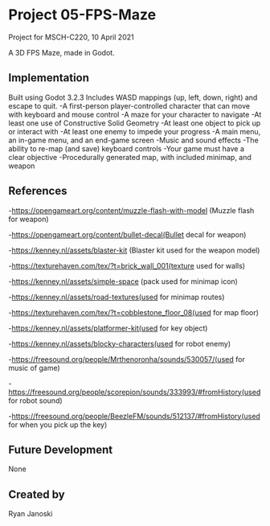 # Project 05-FPS-Maze
Project for MSCH-C220, 10 April 2021

A 3D FPS Maze, made in Godot. 

## Implementation
Built using Godot 3.2.3
Includes WASD mappings (up, left, down, right) and escape to quit.
-A first-person player-controlled character that can move with keyboard and mouse control
-A maze for your character to navigate
-At least one use of Constructive Solid Geometry
-At least one object to pick up or interact with
-At least one enemy to impede your progress
-A main menu, an in-game menu, and an end-game screen
-Music and sound effects
-The ability to re-map (and save) keyboard controls
-Your game must have a clear objective
-Procedurally generated map, with included minimap, and weapon 

## References 
-https://opengameart.org/content/muzzle-flash-with-model (Muzzle flash for weapon)

-https://opengameart.org/content/bullet-decal(Bullet decal for weapon) 

-https://kenney.nl/assets/blaster-kit (Blaster kit used for the weapon model) 

-https://texturehaven.com/tex/?t=brick_wall_001(texture used for walls) 

-https://kenney.nl/assets/simple-space (pack used for minimap icon)

-https://kenney.nl/assets/road-textures(used for minimap routes)

-https://texturehaven.com/tex/?t=cobblestone_floor_08(used for map floor)

-https://kenney.nl/assets/platformer-kit(used for key object)

-https://kenney.nl/assets/blocky-characters(used for robot enemy) 

-https://freesound.org/people/Mrthenoronha/sounds/530057/(used for music of game) 

-https://freesound.org/people/scorepion/sounds/333993/#fromHistory(used for robot sound)

-https://freesound.org/people/BeezleFM/sounds/512137/#fromHistory(used for when you pick up the key) 


## Future Development
None

## Created by 
Ryan Janoski 

